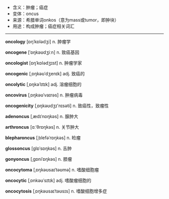 - <span class="definition">含义：肿瘤；癌症</span>
- <span class="definition">变体：oncus</span>
- <span class="definition">来源：希腊单词onkos（意为mass或tumor，即肿块）</span>
- <span class="definition">用途：构成肿瘤；癌症相关词汇</span>


---


<span class="vocabulary">**oncology**</span> [ɒŋˈkɒlədʒi] n. 肿瘤学

<span class="vocabulary">**oncogene**</span> [ˈɒŋkəʊdʒiːn] n. 致癌基因

<span class="vocabulary">**oncologist**</span> [ɒŋˈkɒlədʒɪst] n. 肿瘤学家

<span class="vocabulary">**oncogenic**</span> [ˌɒŋkəʊˈdʒenɪk] adj. 致癌的

<span class="vocabulary">**oncolytic**</span> [ˌɒŋkəˈlɪtɪk] adj. 溶瘤细胞的

<span class="vocabulary">**oncovirus**</span> [ˌɒŋkəʊˈvaɪrəs] n. 肿瘤病毒

<span class="vocabulary">**oncogenicity**</span> [ˌɒŋkəʊdʒɪ'nɪsəti] n. 致癌性，致瘤性

<span class="vocabulary">**adenoncus**</span> [ˌædɪˈnɒŋkəs] n. 腺肿大

<span class="vocabulary">**arthroncus**</span> [ɑːˈθrɒŋkəs] n. 关节肿大

<span class="vocabulary">**blepharoncus**</span> [ˌblefəˈrɒŋkəs] n. 睑瘤

<span class="vocabulary">**glossoncus**</span> [glɒˈsɒŋkəs] n. 舌肿

<span class="vocabulary">**gonyoncus**</span> [ˌgɒniˈɒŋkəs] n. 膝瘤

<span class="vocabulary">**oncocytoma**</span> [ˌɒŋkəʊsaɪˈtəʊmə] n. 嗜酸细胞瘤

<span class="vocabulary">**oncocytic**</span> [ˌɒnkəʊˈsɪtɪk] adj. 嗜酸瘤细胞的

<span class="vocabulary">**oncocytosis**</span> [ˌɒŋkəʊsaɪˈtəʊsɪs] n. 嗜酸细胞增多症

